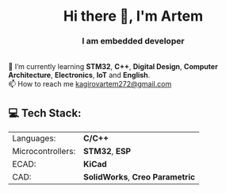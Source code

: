 <h1 align="center">Hi there 👋, I'm Artem</h1>
<h3 align="center">I am embedded developer</h3>

<br>🌱 I’m currently learning **STM32**, **C++**, **Digital Design**, **Computer Architecture**, **Electronics**, **IoT** and **English**.<br>📫 How to reach me kagirovartem272@gmail.com<br>

## 💻 Tech Stack:
|                     |                   |
|---------------------|-------------------|
| Languages:       |   **C/C++**       |
| Microcontrollers:   |**STM32**, **ESP**|
| ECAD:            |   **KiCad**      |
| CAD:              |  **SolidWorks**, **Creo Parametric**|


<!--
**ArtemHW/ArtemHW** is a ✨ _special_ ✨ repository because its `README.md` (this file) appears  on your GitHub profile.

Here are some ideas to get you started:

- 🔭 I’m currently working on ...
- 🌱 I’m currently learning ...
- 👯 I’m looking to collaborate on ...
- 🤔 I’m looking for help with ...
- 💬 Ask me about ...
- 📫 How to reach me: ...
- 😄 Pronouns: ...
- ⚡ Fun fact: ...
-->
